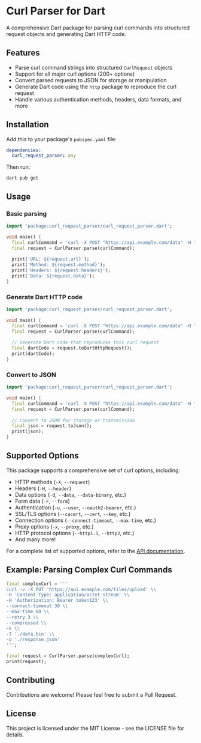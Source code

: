 # Curl Parser for Dart

A comprehensive Dart package for parsing curl commands into structured request objects and generating Dart HTTP code.

## Features

- Parse curl command strings into structured `CurlRequest` objects
- Support for all major curl options (200+ options)
- Convert parsed requests to JSON for storage or manipulation
- Generate Dart code using the `http` package to reproduce the curl request
- Handle various authentication methods, headers, data formats, and more

## Installation

Add this to your package's `pubspec.yaml` file:

```yaml
dependencies:
  curl_request_parser: any
```

Then run:

```
dart pub get
```

## Usage

### Basic parsing

```dart
import 'package:curl_request_parser/curl_request_parser.dart';

void main() {
  final curlCommand = 'curl -X POST "https://api.example.com/data" -H "Content-Type: application/json" -d \'{"name":"John"}\'';
  final request = CurlParser.parse(curlCommand);
  
  print('URL: ${request.url}');
  print('Method: ${request.method}');
  print('Headers: ${request.headers}');
  print('Data: ${request.data}');
}
```

### Generate Dart HTTP code

```dart
import 'package:curl_request_parser/curl_request_parser.dart';

void main() {
  final curlCommand = 'curl -X POST "https://api.example.com/data" -H "Content-Type: application/json" -d \'{"name":"John"}\'';
  final request = CurlParser.parse(curlCommand);
  
  // Generate Dart code that reproduces this curl request
  final dartCode = request.toDartHttpRequest();
  print(dartCode);
}
```

### Convert to JSON

```dart
import 'package:curl_request_parser/curl_request_parser.dart';

void main() {
  final curlCommand = 'curl -X POST "https://api.example.com/data" -H "Content-Type: application/json" -d \'{"name":"John"}\'';
  final request = CurlParser.parse(curlCommand);
  
  // Convert to JSON for storage or transmission
  final json = request.toJson();
  print(json);
}
```

## Supported Options

This package supports a comprehensive set of curl options, including:

- HTTP methods (`-X`, `--request`)
- Headers (`-H`, `--header`)
- Data options (`-d`, `--data`, `--data-binary`, etc.)
- Form data (`-F`, `--form`)
- Authentication (`-u`, `--user`, `--oauth2-bearer`, etc.)
- SSL/TLS options (`--cacert`, `--cert`, `--key`, etc.)
- Connection options (`--connect-timeout`, `--max-time`, etc.)
- Proxy options (`-x`, `--proxy`, etc.)
- HTTP protocol options (`--http1.1`, `--http2`, etc.)
- And many more!

For a complete list of supported options, refer to the [API documentation](#).

## Example: Parsing Complex Curl Commands

```dart
final complexCurl = '''
curl -v -X PUT 'https://api.example.com/files/upload' \\
-H 'Content-Type: application/octet-stream' \\
-H 'Authorization: Bearer token123' \\
--connect-timeout 30 \\
--max-time 60 \\
--retry 3 \\
--compressed \\
-k \\
-T './data.bin' \\
-o './response.json'
''';

final request = CurlParser.parse(complexCurl);
print(request);
```

## Contributing

Contributions are welcome! Please feel free to submit a Pull Request.

## License

This project is licensed under the MIT License - see the LICENSE file for details.